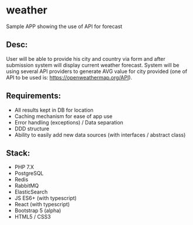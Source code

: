 # weather
Sample APP showing the use of API for forecast

## Desc:

User will be able to provide his city and country via form and after submission system will display current weather forecast. System will be using several API providers to generate AVG value for city provided (one of API to be used is: https://openweathermap.org/API).

## Requirements:
- All results kept in DB for location
- Caching mechanism for ease of app use
- Error handling (exceptions) / Data separation
- DDD structure
- Ability to easily add new data sources (with interfaces / abstract class)

## Stack:
- PHP 7.X
- PostgreSQL
- Redis
- RabbitMQ
- ElasticSearch
- JS ES6+ (with typescript)
- React (with typescript)
- Bootstrap 5 (alpha)
- HTML5 / CSS3
